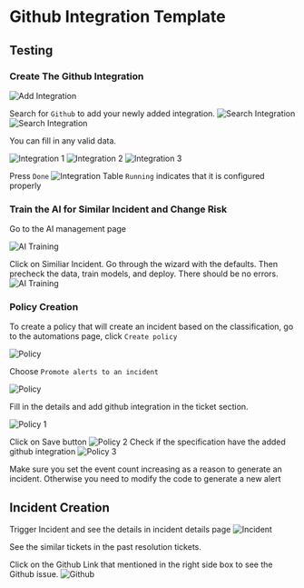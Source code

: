 # Github Integration Template

## Testing
### Create The Github Integration
![Add Integration](images/github-template/Integration.png)

Search for `Github` to add your newly added integration.
![Search Integration](images/github-template/github-template-integration.png)
![Search Integration](images/github-template/integration2.png)

You can fill in any valid data.

![Integration 1](images/github-template/integration3.png)
![Integration 2](images/github-template/integration4.png)
![Integration 3](images/github-template/integration5.png)

Press `Done`
![Integration Table](images/github-template/integration-instance-running.png)
`Running` indicates that it is configured properly

### Train the AI for Similar Incident and Change Risk
Go to the AI management page

![AI Training](images/TrainAI01.png)

Click on Similiar Incident. Go through the wizard with the defaults. Then precheck the data, train models, and deploy. There should be no errors.
![AI Training](images/TrainAI02.png)


### Policy Creation

To create a policy that will create an incident based on the classification, go to the automations page, click `Create policy`

![Policy](images/Policy01.png)

Choose `Promote alerts to an incident`

![Policy](images/Policy02.png)

Fill in the details and add github integration in the ticket section.

![Policy 1](images/github-template/policy1.png)

Click on Save button
![Policy 2](images/github-template/policy2.png)
Check if the specification have the added github integration
![Policy 3](images/github-template/policy.png)

Make sure you set the event count increasing as a reason to generate an incident. Otherwise you need to modify the code to generate a new alert

## Incident Creation
Trigger Incident and see the details in incident details page
![Incident](images/github-template/Incident1.png)

See the similar tickets in the past resolution tickets.

Click on the Github Link that mentioned in the right side box to see the Github issue.
![Github](images/github-template/github1.png)
